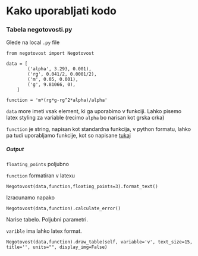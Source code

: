 # Kako uporabljati kodo

### Tabela negotovosti.py

Glede na local `.py` file

```
from negotovost import Negotovost

data = [
        ('alpha', 3.293, 0.001),
        ('rg', 0.041/2, 0.0001/2),
        ('m', 0.05, 0.001),
        ('g', 9.81066, 0),
    ]

function = 'm*(rg*g-rg^2*alpha)/alpha'
```

`data` more imeti vsak element, ki ga uporabimo v funkciji. Lahko pisemo latex styling za variable (recimo `alpha` bo narisan kot grska crka)

`function` je string, napisan kot standardna funkcija, v python formatu, lahko pa tudi uporabljamo funkcije, kot so napisane [tukaj](https://docs.sympy.org/latest/tutorial/basic_operations.html#converting-strings-to-sympy-expressions)

##### Output

`floating_points` poljubno

`function` formatiran v latexu

```
Negotovost(data,function,floating_points=3).format_text()
```

Izracunamo napako

```
Negotovost(data,function).calculate_error()
```

Narise tabelo. Poljubni parametri.

`varible` ima lahko latex format.

```
Negotovost(data,function).draw_table(self, variable='v', text_size=15, title='', units="", display_img=False)
```
